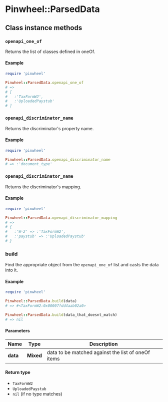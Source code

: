 # Pinwheel::ParsedData

## Class instance methods

### `openapi_one_of`

Returns the list of classes defined in oneOf.

#### Example

```ruby
require 'pinwheel'

Pinwheel::ParsedData.openapi_one_of
# =>
# [
#   :'TaxFormW2',
#   :'UploadedPaystub'
# ]
```

### `openapi_discriminator_name`

Returns the discriminator's property name.

#### Example

```ruby
require 'pinwheel'

Pinwheel::ParsedData.openapi_discriminator_name
# => :'document_type'
```

### `openapi_discriminator_name`

Returns the discriminator's mapping.

#### Example

```ruby
require 'pinwheel'

Pinwheel::ParsedData.openapi_discriminator_mapping
# =>
# {
#   :'W-2' => :'TaxFormW2',
#   :'paystub' => :'UploadedPaystub'
# }
```

### build

Find the appropriate object from the `openapi_one_of` list and casts the data into it.

#### Example

```ruby
require 'pinwheel'

Pinwheel::ParsedData.build(data)
# => #<TaxFormW2:0x00007fdd4aab02a0>

Pinwheel::ParsedData.build(data_that_doesnt_match)
# => nil
```

#### Parameters

| Name | Type | Description |
| ---- | ---- | ----------- |
| **data** | **Mixed** | data to be matched against the list of oneOf items |

#### Return type

- `TaxFormW2`
- `UploadedPaystub`
- `nil` (if no type matches)

